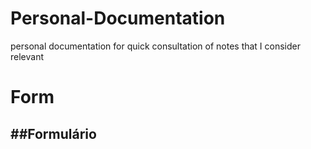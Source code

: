# Personal-Documentation
 personal documentation for quick consultation of notes that I consider relevant


# Form

##Formulário
- 


